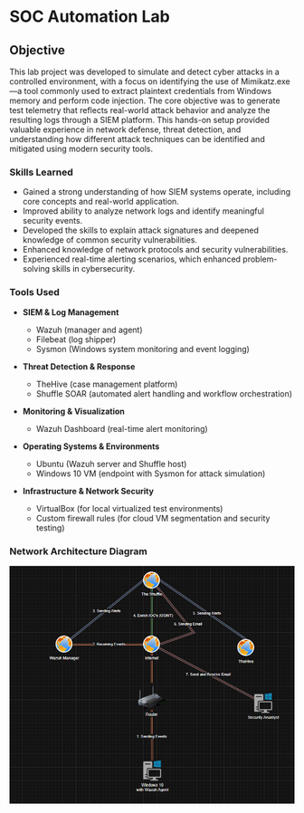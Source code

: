 # SOC Automation Lab

## Objective

This lab project was developed to simulate and detect cyber attacks in a controlled environment, with a focus on identifying the use of Mimikatz.exe—a tool commonly used to extract plaintext credentials from Windows memory and perform code injection. The core objective was to generate test telemetry that reflects real-world attack behavior and analyze the resulting logs through a SIEM platform. This hands-on setup provided valuable experience in network defense, threat detection, and understanding how different attack techniques can be identified and mitigated using modern security tools.

### Skills Learned

- Gained a strong understanding of how SIEM systems operate, including core concepts and real-world application.
- Improved ability to analyze network logs and identify meaningful security events.
- Developed the skills to explain attack signatures and deepened knowledge of common security vulnerabilities.
- Enhanced knowledge of network protocols and security vulnerabilities.
- Experienced real-time alerting scenarios, which enhanced problem-solving skills in cybersecurity.

### Tools Used

- **SIEM & Log Management**  
  - Wazuh (manager and agent)  
  - Filebeat (log shipper)  
  - Sysmon (Windows system monitoring and event logging)

- **Threat Detection & Response**  
  - TheHive (case management platform)  
  - Shuffle SOAR (automated alert handling and workflow orchestration)

- **Monitoring & Visualization**  
  - Wazuh Dashboard (real-time alert monitoring)

- **Operating Systems & Environments**  
  - Ubuntu (Wazuh server and Shuffle host)  
  - Windows 10 VM (endpoint with Sysmon for attack simulation)

- **Infrastructure & Network Security**  
  - VirtualBox (for local virtualized test environments)  
  - Custom firewall rules (for cloud VM segmentation and security testing)

### Network Architecture Diagram

![SOC Network Diagram](images/network-diagram.png)
